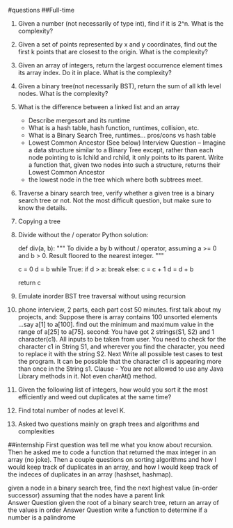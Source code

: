 #questions
##Full-time

1. 	Given a number (not necessarily of type int), find if it is 2^n. What is the complexity?

2. 	Given a set of points represented by x and y coordinates, 
	find out the first k points that are closest to the origin. What is the complexity?

3. 	Given an array of integers, return the largest occurrence element times its array index. Do it in place. 
   	What is the complexity?

4. 	Given a binary tree(not necessarily BST), return the sum of all kth level nodes. What is the complexity? 

5. 
	What is the difference between a linked list and an array
	- Describe mergesort and its runtime
	- What is a hash table, hash function, runtimes, collision, etc.
	- What is a Binary Search Tree, runtimes... pros/cons vs hash table
	- Lowest Common Ancestor (See below)
	Interview Question – Imagine a data structure similar to a Binary Tree except, 
	rather than each node pointing to is lchild and rchild, it only points to its parent. 
	Write a function that, given two nodes into such a structure, returns their Lowest Common Ancestor 
	- the lowest node in the tree which where both subtrees meet.

6. 	Traverse a binary search tree, verify whether a given tree is a binary search tree or not. 
	Not the most difficult question, but make sure to know the details.  

7. 	Copying a tree

8.  Divide without the / operator
	Python solution:

	def div(a, b):
    """
    To divide a by b without / operator,
    assuming a >= 0 and b > 0.
    Result floored to the nearest integer.
    """

    c = 0
    d = b
    while True:
        if d > a:
            break
        else:
            c = c + 1
            d = d + b

    return c

9.	Emulate inorder BST tree traversal without using recursion

10.	phone interview, 2 parts, each part cost 50 minutes.
	first talk about my projects, and:
	Suppose there is array contains 100 unsorted elements ...say a[1] to a[100].
	find out the minimum and maximum value in the range of a[25] to a[75].
	second:
	You have got 2 strings(S1, S2) and 1 character(c1). All inputs to be taken from user. You need to check for the character c1 in String S1, and wherever you find the character, you need to replace it with the string S2.
	Next Write all possible test cases to test the program.
	It can be possible that the character c1 is appearing more than once in the String s1.
	Clause - You are not allowed to use any Java Library methods in it. Not even charAt() method.

11.	Given the following list of integers, how would you sort it the most efficiently 
	and weed out duplicates at the same time?

12. Find total number of nodes at level K.

13.	Asked two questions mainly on graph trees and algorithms and complexities





##internship
First question was tell me what you know about recursion. 
Then he asked me to code a function that returned the max integer in an array (no joke). 
Then a couple questions on sorting algorithms and how I would keep track of duplicates in an array, 
and how I would keep track of the indeces of duplicates in an array (hashset, hashmap).

given a node in a binary search tree, find the next highest value (in-order successor) 
assuming that the nodes have a parent link   
Answer Question
given the root of a binary search tree, return an array of the values in order   Answer Question
write a function to determine if a number is a palindrome  